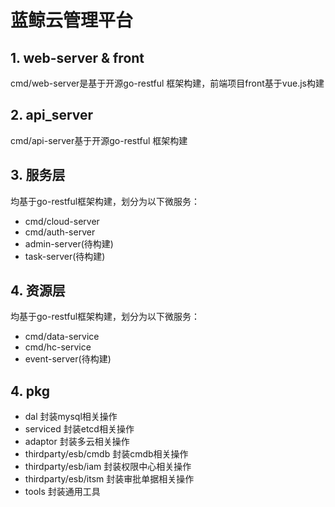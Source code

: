 # 蓝鲸云管理平台

## 1. web-server & front
cmd/web-server是基于开源go-restful 框架构建，前端项目front基于vue.js构建

## 2. api_server
cmd/api-server基于开源go-restful 框架构建

## 3. 服务层
均基于go-restful框架构建，划分为以下微服务：
* cmd/cloud-server
* cmd/auth-server
* admin-server(待构建)
* task-server(待构建)

## 4. 资源层
均基于go-restful框架构建，划分为以下微服务：
* cmd/data-service
* cmd/hc-service
* event-server(待构建)

## 4. pkg
* dal 封装mysql相关操作
* serviced 封装etcd相关操作
* adaptor 封装多云相关操作
* thirdparty/esb/cmdb 封装cmdb相关操作
* thirdparty/esb/iam 封装权限中心相关操作
* thirdparty/esb/itsm 封装审批单据相关操作
* tools 封装通用工具